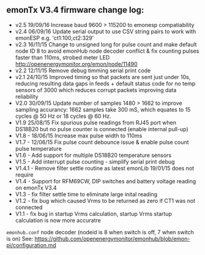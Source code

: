 ## emonTx V3.4 firmware change log:

- v2.5   19/09/16 Increase baud 9600 > 115200 to emonesp compatiability
- v2.4   06/09/16 Update serial output to use CSV string pairs to work with emonESP e.g. 'ct1:100,ct2:329'
- v2.3   16/11/15 Change to unsigned long for pulse count and make default node ID 8 to avoid emonHub node decoder conflict & fix counting pulses faster than 110ms, strobed meter LED http://openenergymonitor.org/emon/node/11490
- v2.2   12/11/15 Remove debug timming serial print code
- v2.1   24/10/15 Improved timing so that packets are sent just under 10s, reducing resulting data gaps in feeds + default status code for no temp sensors of 3000 which reduces corrupt packets improving data reliability
- V2.0   30/09/15 Update number of samples 1480 > 1662 to improve sampling accurancy: 1662 samples take 300 mS, which equates to 15 cycles @ 50 Hz or 18 cycles @ 60 Hz.
- V1.9   25/08/15 Fix spurious pulse readings from RJ45 port when DS18B20 but no pulse counter is connected (enable internal pull-up)
- V1.8 - 18/06/15 Increase max pulse width to 110ms
- V1.7 - 12/06/15 Fix pulse count debounce issue & enable pulse count pulse temperature
- V1.6 - Add support for multiple DS18B20 temperature sensors
- V1.5 - Add interrupt pulse counting - simplify serial print debug
- V1.4.1 - Remove filter settle routine as latest emonLib 19/01/15 does not require
- V1.4 - Support for RFM69CW, DIP switches and battery voltage reading on emonTx V3.4
- V1.3 - fix filter settle time to eliminate large inital reading
- V1.2 - fix bug which caused Vrms to be returned as zero if CT1 was not connected
- V1.1 - fix bug in startup Vrms calculation, startup Vrms startup calculation is now more accuratre

`emonhub.conf` node decoder (nodeid is 8 when switch is off, 7 when switch is on)
See: https://github.com/openenergymonitor/emonhub/blob/emon-pi/configuration.md
